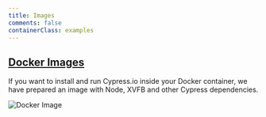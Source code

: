 ```yaml
---
title: Images
comments: false
containerClass: examples
---
```


## [Docker Images](https://github.com/cypress-io/cypress-docker-images)

If you want to install and run Cypress.io inside your Docker container, we have prepared an image with Node, XVFB and other Cypress dependencies.

![Docker Image](/img/examples/docker-hub-build.jpg)
